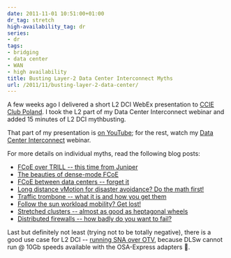 ```yaml
---
date: 2011-11-01 10:51:00+01:00
dr_tag: stretch
high-availability_tag: dr
series:
- dr
tags:
- bridging
- data center
- WAN
- high availability
title: Busting Layer-2 Data Center Interconnect Myths
url: /2011/11/busting-layer-2-data-center/
---
```

A few weeks ago I delivered a short L2 DCI WebEx presentation to [CCIE Club Poland](http://www.ccie-club-poland.pl/). I took the L2 part of my Data Center Interconnect webinar and added 15 minutes of L2 DCI mythbusting. 

That part of my presentation is [on YouTube](https://youtu.be/7TfBvGo1mCg); for the rest, watch my [Data Center Interconnect](https://www.ipspace.net/Data_Center_Interconnects) webinar.
<!--more-->
For more details on individual myths, read the following blog posts:

-   [FCoE over TRILL -- this time from Juniper](/2011/06/fcoe-over-trill-this-time-from-juniper/)
-   [The beauties of dense-mode FCoE](/2011/06/beauties-of-dense-mode-fcoe/)
-   [FCoE between data centers -- forget it](/2010/11/fcoe-between-data-centers-forget-it/)
-   [Long distance vMotion for disaster avoidance? Do the math first!](/2011/09/long-distance-vmotion-for-disaster/)
-   [Traffic trombone -- what it is and how you get them](/2011/02/traffic-trombone-what-it-is-and-how-you/)
-   [Follow the sun workload mobility? Get lost!](/2011/10/follow-sun-workload-mobility-get-lost/)
-   [Stretched clusters -- almost as good as heptagonal wheels](/2011/06/stretched-clusters-almost-as-good-as/)
-   [Distributed firewalls -- how badly do you want to fail?](/2011/04/distributed-firewalls-how-badly-do-you/)

Last but definitely not least (trying not to be totally negative), there is a good use case for L2 DCI -- [running SNA over OTV](http://twitter.com/ccie5851/status/127463992951181312), because DLSw cannot run @ 10Gb speeds available with the OSA-Express adapters 🤪.
